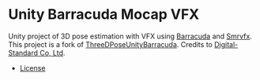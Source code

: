 # Unity Barracuda Mocap VFX

Unity project of 3D pose estimation with VFX using [Barracuda](https://github.com/Unity-Technologies/barracuda-release) and [Smrvfx](https://github.com/keijiro/Smrvfx). This project is a fork of [ThreeDPoseUnityBarracuda](https://github.com/digital-standard/ThreeDPoseUnityBarracuda). Credits to [Digital-Standard Co, Ltd](https://digital-standard.com/).

* [License](https://github.com/digital-standard/ThreeDPoseUnityBarracuda/blob/master/README.md#license)
